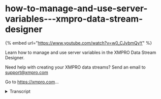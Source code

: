 # how-to-manage-and-use-server-variables---xmpro-data-stream-designer
{% embed url="https://www.youtube.com/watch?v=w0_CJvbmQyY" %}



Learn how to manage and use server variables in the XMPRO Data Stream Designer. 

Need help with creating your XMPRO data streams? Send an email to support@xmpro.com 

Go to https://xmpro.com...
<details>
<summary>Transcript</summary>Learn how to manage and use server variables in the XMPRO Data Stream Designer. 

Need help with creating your XMPRO data streams? Send an email to support@xmpro.com 

Go to https://xmpro.com...
welcome to another training video from

Excel Pro today we will be looking at

how to manage and use server variables

when you are configuring your use case

objects you may notice that some of them

say use connection variables as a

checkbox and if you have this use

connection variables checked it gives

you a drop-down to select from a list if

you if you uncheck this then you can

enter your details here for instance my

server connection my username and my

password but let's say you want to

configure many different use case

objects with these same parameters or

variables how you would do that is go to

the variables button page and then press

add to add a new variable you can name

the variable and give it a category and

then give it a value and then if you

save this and go back into your use case

and configure your object then in the

dropdowns here you'll see that there's a

new connection there and when you select

this connection it will use the value

that you entered so you can also have

categories so if I manage the categories

and I add one that's called sequel

connections and then save that then we

can add this to the sequel connections

category and we can add more than one so

another the connection and there's

something some other connection here

will add to the sequel connections and

then you can see that this connection is

in the sequel connections as well and if

you go back to the use case it will be

in there in there in the drop down

you can have multiple categories so if

you don't want to give out your password

then you can add add your password and

let's say you don't want them you don't

want anyone to be able to see this

password you can encrypt it then your

value will be encrypted

so if you want to give this my sequel

connection and then the password my ex

equal password and these will be saved

throughout the site so you can reuse

these connections or passwords or user

names anywhere you go this has been how

to manage and use server variables
</details>